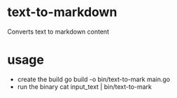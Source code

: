 # text-to-markdown
Converts text to markdown content

# usage
- create the build
  go build -o bin/text-to-mark main.go
- run the binary
  cat input_text | bin/text-to-mark
